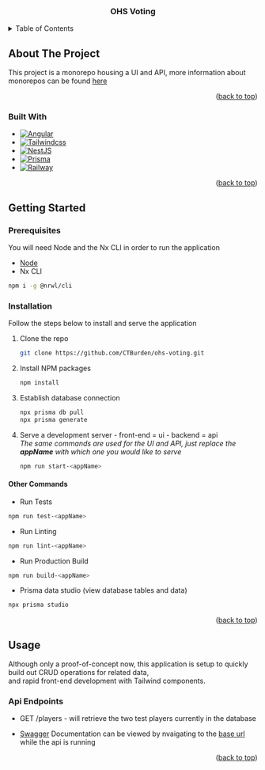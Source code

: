 <a name="readme-top"></a>

<!-- [![Contributors][contributors-shield]][contributors-url]
[![Forks][forks-shield]][forks-url]
[![Stargazers][stars-shield]][stars-url]
[![Issues][issues-shield]][issues-url]
[![MIT License][license-shield]][license-url]
[![LinkedIn][linkedin-shield]][linkedin-url] -->

<!-- PROJECT LOGO -->
<br />
<div align="center">
  <!-- <a href="">
    <img src="" alt="Logo" width="80" height="80">
  </a> -->

  <h3 align="center">OHS Voting</h3>

  <!-- <p align="center">
    <br />
    <a href=""><strong>Explore the docs »</strong></a>
    <br />
    <br />
    <a href="">View Demo</a>
    ·
    <a href="">Report Bug</a>
    ·
    <a href="">Request Feature</a>
  </p> -->
</div>

<!-- TABLE OF CONTENTS -->
<details>
  <summary>Table of Contents</summary>
  <ol>
    <li>
      <a href="#about-the-project">About The Project</a>
      <ul>
        <li><a href="#built-with">Built With</a></li>
      </ul>
    </li>
    <li>
      <a href="#getting-started">Getting Started</a>
      <ul>
        <li><a href="#prerequisites">Prerequisites</a></li>
        <li><a href="#installation">Installation</a></li>
        <li><a href="#other-commands">Other Commands</a></li>
      </ul>
    </li>
    <li><a href="#usage">Usage</a></li>
    <!-- <li><a href="#roadmap">Roadmap</a></li> -->
  </ol>
</details>

<!-- ABOUT THE PROJECT -->

## About The Project

This project is a monorepo housing a UI and API, more information about monorepos can be found [here](https://nx.dev/)

<p align="right">(<a href="#readme-top">back to top</a>)</p>

### Built With

- [![Angular][Angular.io]][Angular-url]
- [![Tailwindcss][TailwindCSS]][Tailwind-url]
- [![NestJS][NestJS]][NestJS-url]
- [![Prisma][Prisma]][Prisma-url]
- [![Railway][Railway]][Railway-url]

<p align="right">(<a href="#readme-top">back to top</a>)</p>

<!-- GETTING STARTED -->

## Getting Started

### Prerequisites

You will need Node and the Nx CLI in order to run the application

- [Node](https://nodejs.org/en/download)
- Nx CLI

```sh
npm i -g @nrwl/cli
```

### Installation

Follow the steps below to install and serve the application

1. Clone the repo
   ```sh
   git clone https://github.com/CTBurden/ohs-voting.git
   ```
2. Install NPM packages
   ```sh
   npm install
   ```
3. Establish database connection
   ```sh
   npx prisma db pull
   npx prisma generate
   ```
4. Serve a development server - front-end = ui - backend = api<br>
   _The same commands are used for the UI and API, just replace the **appName** with which one you would like to serve_

   ```sh
   npm run start-<appName>
   ```

#### Other Commands

- Run Tests

```sh
npm run test-<appName>
```

- Run Linting

```sh
npm run lint-<appName>
```

- Run Production Build

```sh
npm run build-<appName>
```

- Prisma data studio (view database tables and data)

```sh
npx prisma studio
```

<p align="right">(<a href="#readme-top">back to top</a>)</p>

<!-- USAGE EXAMPLES -->

## Usage

Although only a proof-of-concept now, this application is setup to quickly build out CRUD operations for related data,<br>
and rapid front-end development with Tailwind components.

### Api Endpoints

- GET /players - will retrieve the two test players currently in the database

- [Swagger](https://swagger.io/docs/) Documentation can be viewed by nvaigating to the [base url](http://localhost:3000/api) while the api is running

<p align="right">(<a href="#readme-top">back to top</a>)</p>

<!-- ROADMAP -->

<!-- ## Roadmap

- [x]
- [x]
- [ ]
- [ ]
- [ ]
  - [ ]
  - [ ]  -->

<!-- MARKDOWN LINKS & IMAGES -->
<!-- https://www.markdownguide.org/basic-syntax/#reference-style-links -->

[contributors-shield]: https://img.shields.io/github/contributors/othneildrew/Best-README-Template.svg?style=for-the-badge
[contributors-url]: https://github.com/othneildrew/Best-README-Template/graphs/contributors
[forks-shield]: https://img.shields.io/github/forks/othneildrew/Best-README-Template.svg?style=for-the-badge
[forks-url]: https://github.com/othneildrew/Best-README-Template/network/members
[stars-shield]: https://img.shields.io/github/stars/othneildrew/Best-README-Template.svg?style=for-the-badge
[stars-url]: https://github.com/othneildrew/Best-README-Template/stargazers
[issues-shield]: https://img.shields.io/github/issues/othneildrew/Best-README-Template.svg?style=for-the-badge
[issues-url]: https://github.com/othneildrew/Best-README-Template/issues
[license-shield]: https://img.shields.io/github/license/othneildrew/Best-README-Template.svg?style=for-the-badge
[license-url]: https://github.com/othneildrew/Best-README-Template/blob/master/LICENSE.txt
[linkedin-shield]: https://img.shields.io/badge/-LinkedIn-black.svg?style=for-the-badge&logo=linkedin&colorB=555
[linkedin-url]: https://linkedin.com/in/othneildrew
[product-screenshot]: images/screenshot.png
[Angular.io]: https://img.shields.io/badge/Angular-DD0031?style=for-the-badge&logo=angular&logoColor=white
[Angular-url]: https://angular.io/
[TailwindCSS]: https://img.shields.io/static/v1?style=for-the-badge&message=Tailwind+CSS&color=222222&logo=Tailwind+CSS&logoColor=06B6D4&label
[Tailwind-url]: https://tailwindui.com/
[NestJS]: https://img.shields.io/static/v1?style=for-the-badge&message=NestJS&color=E0234E&logo=NestJS&logoColor=FFFFFF&label
[NestJS-url]: https://nestjs.com/
[Prisma]: https://img.shields.io/static/v1?style=for-the-badge&message=Prisma&color=2D3748&logo=Prisma&logoColor=FFFFFF&label
[Prisma-url]: https://www.prisma.io/
[Railway]: https://img.shields.io/static/v1?style=for-the-badge&message=Railway&color=0B0D0E&logo=Railway&logoColor=FFFFFF&label
[Railway-url]: https://railway.app/
